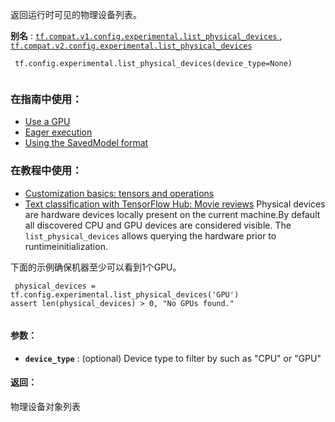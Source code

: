 返回运行时可见的物理设备列表。

**别名** : [ `tf.compat.v1.config.experimental.list_physical_devices` ](/api_docs/python/tf/config/experimental/list_physical_devices), [ `tf.compat.v2.config.experimental.list_physical_devices` ](/api_docs/python/tf/config/experimental/list_physical_devices)

```
 tf.config.experimental.list_physical_devices(device_type=None)
 
```

### 在指南中使用：
- [Use a GPU](https://tensorflow.google.cn/guide/gpu)
- [Eager execution](https://tensorflow.google.cn/guide/eager)
- [Using the SavedModel format](https://tensorflow.google.cn/guide/saved_model)


### 在教程中使用：
- [Customization basics: tensors and operations](https://tensorflow.google.cn/tutorials/customization/basics)
- [Text classification with TensorFlow Hub: Movie reviews](https://tensorflow.google.cn/tutorials/keras/text_classification_with_hub)
Physical devices are hardware devices locally present on the current machine.By default all discovered CPU and GPU devices are considered visible. The `list_physical_devices`  allows querying the hardware prior to runtimeinitialization.

下面的示例确保机器至少可以看到1个GPU。

```
 physical_devices = tf.config.experimental.list_physical_devices('GPU')
assert len(physical_devices) > 0, "No GPUs found."
 
```

#### 参数：
- **`device_type`** : (optional) Device type to filter by such as "CPU" or "GPU"


#### 返回：
物理设备对象列表

